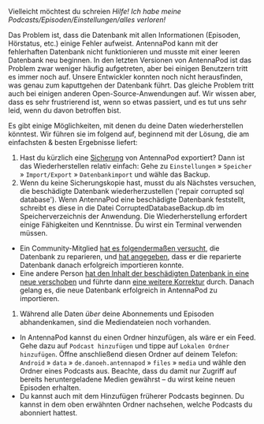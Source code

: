 Vielleicht möchtest du schreien *Hilfe! Ich habe meine Podcasts/Episoden/Einstellungen/alles verloren!*

Das Problem ist, dass die Datenbank mit allen Informationen (Episoden, Hörstatus, etc.) einige Fehler aufweist. AntennaPod kann mit der fehlerhaften Datenbank nicht funktionieren und musste mit einer leeren Datenbank neu beginnen. In den letzten Versionen von AntennaPod ist das Problem zwar weniger häufig aufgetreten, aber bei einigen Benutzern tritt es immer noch auf. Unsere Entwickler konnten noch nicht herausfinden, was genau zum kaputtgehen der Datenbank führt. Das gleiche Problem tritt auch bei einigen anderen Open-Source-Anwendungen auf. Wir wissen aber, dass es sehr frustrierend ist, wenn so etwas passiert, und es tut uns sehr leid, wenn du davon betroffen bist.

Es gibt einige Möglichkeiten, mit denen du deine Daten wiederherstellen könntest. Wir führen sie im folgend auf, beginnend mit der Lösung, die am einfachsten & besten Ergebnisse liefert:

1. Hast du kürzlich eine [Sicherung](/de/documentation/general/backup) von AntennaPod exportiert? Dann ist das Wiederherstellen relativ einfach: Gehe zu `Einstellungen` » `Speicher` » `Import/Export` » `Datenbankimport` und wähle das Backup.
1. Wenn du keine Sicherungskopie hast, musst du als Nächstes versuchen, die beschädigte Datenbank wiederherzustellen ('repair corrupted sql database'). Wenn AntennaPod eine beschädigte Datenbank feststellt, schreibt es diese in die Datei CorruptedDatabaseBackup.db im Speicherverzeichnis der Anwendung. Die Wiederherstellung erfordert einige Fähigkeiten und Kenntnisse. Du wirst ein Terminal verwenden müssen.

* Ein Community-Mitglied [hat es folgendermaßen versucht](https://github.com/AntennaPod/AntennaPod/issues/2463#issuecomment-384088306), die Datenbank zu reparieren, und [hat angegeben](https://github.com/AntennaPod/AntennaPod/issues/2463#issuecomment-404624614), dass er die reparierte Datenbank danach erfolgreich importieren konnte.
* Eine andere Person [hat den Inhalt der beschädigten Datenbank in eine neue verschoben](https://github.com/AntennaPod/AntennaPod/issues/2463#issuecomment-385341068) und führte dann [eine weitere Korrektur](https://github.com/AntennaPod/AntennaPod/issues/2463#issuecomment-385354995) durch. Danach gelang es, die neue Datenbank erfolgreich in AntennaPod zu importieren.

1. Während alle Daten *über* deine Abonnements und Episoden abhandenkamen, sind die Mediendateien noch vorhanden.

* In AntennaPod kannst du einen Ordner hinzufügen, als wäre er ein Feed. Gehe dazu auf `Podcast hinzufügen` und tippe auf `Lokalen Ordner hinzufügen`. Öffne anschließend diesen Ordner auf deinem Telefon: `Android` » `data` » `de.danoeh.antennapod` » `files` » `media` und wähle den Ordner eines Podcasts aus. Beachte, dass du damit nur Zugriff auf bereits heruntergeladene Medien gewährst – du wirst keine neuen Episoden erhalten.
* Du kannst auch mit dem Hinzufügen früherer Podcasts beginnen. Du kannst in dem oben erwähnten Ordner nachsehen, welche Podcasts du abonniert hattest.

